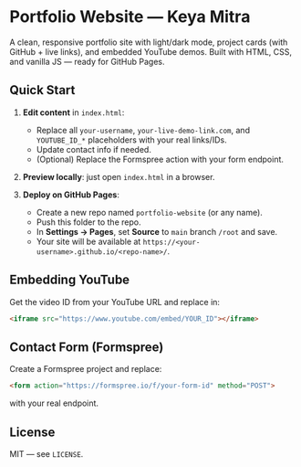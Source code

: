 # Portfolio Website — Keya Mitra

A clean, responsive portfolio site with light/dark mode, project cards (with GitHub + live links), and embedded YouTube demos. Built with HTML, CSS, and vanilla JS — ready for GitHub Pages.

## Quick Start

1. **Edit content** in `index.html`:
   - Replace all `your-username`, `your-live-demo-link.com`, and `YOUTUBE_ID_*` placeholders with your real links/IDs.
   - Update contact info if needed.
   - (Optional) Replace the Formspree action with your form endpoint.

2. **Preview locally**: just open `index.html` in a browser.

3. **Deploy on GitHub Pages**:
   - Create a new repo named `portfolio-website` (or any name).
   - Push this folder to the repo.
   - In **Settings → Pages**, set **Source** to `main` branch `/root` and save.
   - Your site will be available at `https://<your-username>.github.io/<repo-name>/`.

## Embedding YouTube
Get the video ID from your YouTube URL and replace in:
```html
<iframe src="https://www.youtube.com/embed/YOUR_ID"></iframe>
```

## Contact Form (Formspree)
Create a Formspree project and replace:
```html
<form action="https://formspree.io/f/your-form-id" method="POST">
```
with your real endpoint.

## License
MIT — see `LICENSE`.
